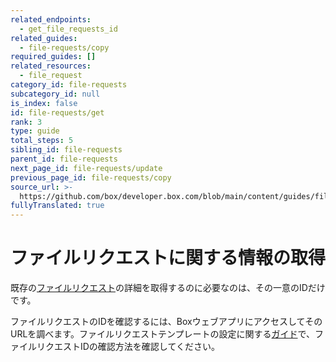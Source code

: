 ```yaml
---
related_endpoints:
  - get_file_requests_id
related_guides:
  - file-requests/copy
required_guides: []
related_resources:
  - file_request
category_id: file-requests
subcategory_id: null
is_index: false
id: file-requests/get
rank: 3
type: guide
total_steps: 5
sibling_id: file-requests
parent_id: file-requests
next_page_id: file-requests/update
previous_page_id: file-requests/copy
source_url: >-
  https://github.com/box/developer.box.com/blob/main/content/guides/file-requests/3-get.md
fullyTranslated: true
---
```

# ファイルリクエストに関する情報の取得

既存の[ファイルリクエスト](g://file-requests/template)の詳細を取得するのに必要なのは、その一意のIDだけです。

<Samples id="get_file_requests_id">

</Samples>

<Message notice>

ファイルリクエストのIDを確認するには、BoxウェブアプリにアクセスしてそのURLを調べます。ファイルリクエストテンプレートの設定に関する[ガイド](g://file-requests/template)で、ファイルリクエストIDの確認方法を確認してください。

</Message>
